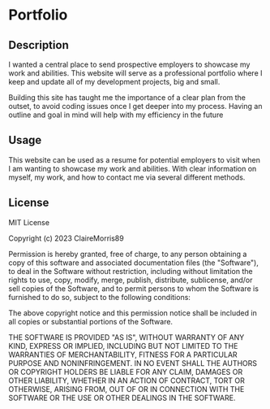 # Portfolio

## Description 

I wanted a central place to send prospective employers to showcase my work and abilities. This website will serve as a professional portfolio where I keep and update all of my development projects, big and small.

Building this site has taught me the importance of a clear plan from the outset, to avoid coding issues once I get deeper into my process. Having an outline and goal in mind will help with my efficiency in the future

## Usage 

This website can be used as a resume for potential employers to visit when I am wanting to showcase my work and abilities. With clear information on myself, my work, and how to contact me via several different methods.

## License 

MIT License

Copyright (c) 2023 ClaireMorris89

Permission is hereby granted, free of charge, to any person obtaining a copy
of this software and associated documentation files (the "Software"), to deal
in the Software without restriction, including without limitation the rights
to use, copy, modify, merge, publish, distribute, sublicense, and/or sell
copies of the Software, and to permit persons to whom the Software is
furnished to do so, subject to the following conditions:

The above copyright notice and this permission notice shall be included in all
copies or substantial portions of the Software.

THE SOFTWARE IS PROVIDED "AS IS", WITHOUT WARRANTY OF ANY KIND, EXPRESS OR
IMPLIED, INCLUDING BUT NOT LIMITED TO THE WARRANTIES OF MERCHANTABILITY,
FITNESS FOR A PARTICULAR PURPOSE AND NONINFRINGEMENT. IN NO EVENT SHALL THE
AUTHORS OR COPYRIGHT HOLDERS BE LIABLE FOR ANY CLAIM, DAMAGES OR OTHER
LIABILITY, WHETHER IN AN ACTION OF CONTRACT, TORT OR OTHERWISE, ARISING FROM,
OUT OF OR IN CONNECTION WITH THE SOFTWARE OR THE USE OR OTHER DEALINGS IN THE
SOFTWARE.
